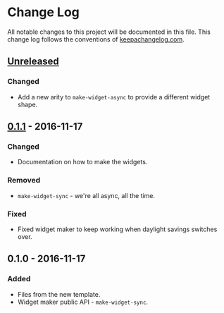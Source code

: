 # Change Log
All notable changes to this project will be documented in this file. This change log follows the conventions of [keepachangelog.com](http://keepachangelog.com/).

## [Unreleased]
### Changed
- Add a new arity to `make-widget-async` to provide a different widget shape.

## [0.1.1] - 2016-11-17
### Changed
- Documentation on how to make the widgets.

### Removed
- `make-widget-sync` - we're all async, all the time.

### Fixed
- Fixed widget maker to keep working when daylight savings switches over.

## 0.1.0 - 2016-11-17
### Added
- Files from the new template.
- Widget maker public API - `make-widget-sync`.

[Unreleased]: https://github.com/your-name/environ-test/compare/0.1.1...HEAD
[0.1.1]: https://github.com/your-name/environ-test/compare/0.1.0...0.1.1
